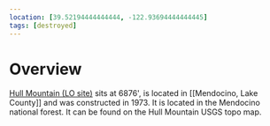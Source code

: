 ```yaml
---
location: [39.52194444444444, -122.93694444444445]
tags: [destroyed]
---
```


# Overview

[Hull Mountain (LO site)](http://www.peakbagging.com/CALookoutPhotos/HullMtn.html) sits at 6876', is located in [[Mendocino, Lake County]] and was constructed in 1973. It is located in the Mendocino national forest. It can be found on the Hull Mountain USGS topo map.

